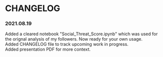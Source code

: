 # CHANGELOG

### 2021.08.19
Added a cleared notebook "Social_Threat_Score.ipynb" which was used for the orignal analysis of my followers. Now ready for your own usage.  
Added CHANGELOG file to track upcoming work in progress.  
Added presentation PDF for more context. 
